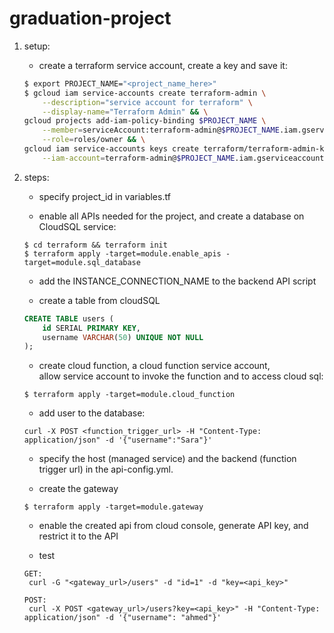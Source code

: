 # graduation-project

1) setup:
    * create a terraform service account, create a key and save it:
    ```bash
    $ export PROJECT_NAME="<project_name_here>"
    $ gcloud iam service-accounts create terraform-admin \
        --description="service account for terraform" \
        --display-name="Terraform Admin" && \
    gcloud projects add-iam-policy-binding $PROJECT_NAME \
        --member=serviceAccount:terraform-admin@$PROJECT_NAME.iam.gserviceaccount.com \
        --role=roles/owner && \
    gcloud iam service-accounts keys create terraform/terraform-admin-key.json \
        --iam-account=terraform-admin@$PROJECT_NAME.iam.gserviceaccount.com
    ```

2) steps: 
    * specify project_id in variables.tf

    * enable all APIs needed for the project, and create a database on CloudSQL service:
    ```
    $ cd terraform && terraform init
    $ terraform apply -target=module.enable_apis -target=module.sql_database
    ```

    * add the INSTANCE_CONNECTION_NAME to the backend API script

    *  create a table from cloudSQL
    ```sql
    CREATE TABLE users (
        id SERIAL PRIMARY KEY,
        username VARCHAR(50) UNIQUE NOT NULL
    );
    ```

    * create cloud function, a cloud function service account, <br>
    allow service account to invoke the function and to access cloud sql:

    ```
    $ terraform apply -target=module.cloud_function
    ```

    * add user to the database:
    ```
    curl -X POST <function_trigger_url> -H "Content-Type: application/json" -d '{"username":"Sara"}'
    ```

    * specify the host (managed service) and the backend (function trigger url) in the api-config.yml.

    * create the gateway
    ```
    $ terraform apply -target=module.gateway
    ```

    * enable the created api from cloud console, generate API key, and restrict it to the API

    * test
    ```
    GET:      
     curl -G "<gateway_url>/users" -d "id=1" -d "key=<api_key>"

    POST:
     curl -X POST <gateway_url>/users?key=<api_key>" -H "Content-Type: application/json" -d '{"username": "ahmed"}'
    ```